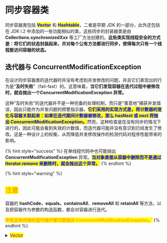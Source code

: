 # 同步容器类

同步容器类包括 <mark style="color:blue;">**Vector**</mark> 和 <mark style="color:blue;">**Hashtable**</mark>，二者是早期 JDK 的一部分，此外还包括在 JDK l.2 中添加的一些功能相似的类，这些同步的封装器类是由 **Collections.synchronizedXxx** 等工厂方法创建的。**这些类实现线程安全的方式是：将它们的状态封装起来，并对每个公有方法都进行同步，使得每次只有一个线程能访问容器的状态。**

## 迭代器与 ConcurrentModificationException

在设计同步容器类的迭代器时并没有考虑到并发修改的问题，并且它们表现出的行为是“**及时失败**”（fail-fast）的。这意味着，**当它们发现容器在迭代过程中被修改时，就会抛出一个ConcurrentModificationException 异常。**

这种“及时失败”的迭代器并不是一种完备的处理机制，而只是“善意地”捕获并发错误，因此只能作为并发问题的预警指示器。<mark style="color:blue;">**它们采用的实现方式是，将计数器的变化与容器关联起来：如果在迭代期间计数器被修改，那么 hasNext 或 next 将抛出 ConcurrentModificationException。**</mark>然而，这种检查是在没有同步的情况下进行的，因此可能会看到失效的计数值，而迭代器可能并没有意识到已经发生了修改。这是一种设计上的权衡，从而降低并发修改操作的检测代码对程序性能带来的影响。

{% hint style="success" %}
在单线程代码中也可能抛出 **ConcurrentModificationException** 异常。<mark style="color:blue;">**当对象直接从容器中删除而不是通过 Iterator.remove 来删除时，就会抛出这个异常。**</mark>
{% endhint %}

{% hint style="warning" %}
## <mark style="color:orange;">注意</mark>

容器的 **hashCode、equals、containsAll**、**removeAll** 和 **retainAll** 等方法，以及把容器作为参数的构造函数，都会对容器进行迭代。

<mark style="color:orange;">**所有这些间接的迭代操作都可能抛出 ConcurrentModificationException。**</mark>
{% endhint %}

<details>

<summary><mark style="color:purple;">Vector</mark></summary>

**在Vector中的modCount类似于“代”的概念，任何修改操作都会产生一个modCount自增，而modCount的值并不含有元素数量的含义。**

```java
public class Vector<E> {
    protected transient int modCount = 0;
    
    public boolean addAll(Collection<? extends E> c) {
        modCount++;
        ...
    }
    
    public synchronized E remove(int index) {
        modCount++;
        ...
    }

    ...
    
    private class Itr implements Iterator<E> {
        int expectedModCount = modCount;

        public E next() {
            synchronized (Vector.this) {
                checkForComodification();
                ...
            }
        }

        public void remove() {
            synchronized (Vector.this) {
                checkForComodification();
                ...
            }
            ...
        }

        final void checkForComodification() {
            if (modCount != expectedModCount)
                throw new ConcurrentModificationException();
        }
    }
}
```

</details>
